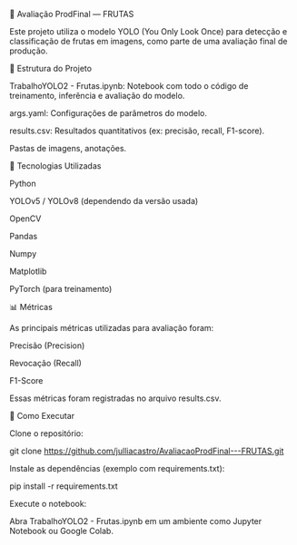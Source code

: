 🥭 Avaliação ProdFinal — FRUTAS

Este projeto utiliza o modelo YOLO (You Only Look Once) para detecção e classificação de frutas em imagens, como parte de uma avaliação final de produção.

📂 Estrutura do Projeto

TrabalhoYOLO2 - Frutas.ipynb: Notebook com todo o código de treinamento, inferência e avaliação do modelo.

args.yaml: Configurações de parâmetros do modelo.

results.csv: Resultados quantitativos (ex: precisão, recall, F1-score).

Pastas de imagens, anotações.

🚀 Tecnologias Utilizadas

Python

YOLOv5 / YOLOv8 (dependendo da versão usada)

OpenCV

Pandas

Numpy

Matplotlib

PyTorch (para treinamento)

📊 Métricas

As principais métricas utilizadas para avaliação foram:

Precisão (Precision)

Revocação (Recall)

F1-Score

Essas métricas foram registradas no arquivo results.csv.

🔧 Como Executar

Clone o repositório:

git clone https://github.com/julliacastro/AvaliacaoProdFinal---FRUTAS.git

Instale as dependências (exemplo com requirements.txt):

pip install -r requirements.txt

Execute o notebook:

Abra TrabalhoYOLO2 - Frutas.ipynb em um ambiente como Jupyter Notebook ou Google Colab.
